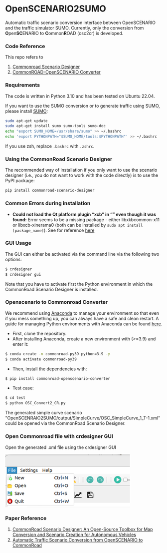 # OpenSCENARIO2SUMO
Automatic traffic scenario conversion interface between OpenSCENARIO and the traffic simulator SUMO. Currently, only the conversion from **O**pen**SC**ENARIO to **C**ommon**R**OAD (osc2cr) is developed.<br>

### Code Reference
This repo refers to 
1. [Commonroad Scenario Designer](https://gitlab.lrz.de/tum-cps/commonroad-scenario-designer.git)
2. [CommonROAD-OpenSCENARIO Converter](https://gitlab.lrz.de/tum-cps/commonroad-openscenario-converter.git)

### Requirements
The code is written in Python 3.10 and has been tested on Ubuntu 22.04. 

If you want to use the SUMO conversion or to generate traffic using SUMO, please install 
[SUMO](https://sumo.dlr.de/docs/index.html):
```bash
sudo apt-get update
sudo apt-get install sumo sumo-tools sumo-doc
echo "export SUMO_HOME=/usr/share/sumo" >> ~/.bashrc
echo 'export PYTHONPATH="$SUMO_HOME/tools:$PYTHONPATH"' >> ~/.bashrc
```
If you use zsh, replace `.bashrc` with `.zshrc`.


### Using the CommonRoad Scenario Designer
The recommended way of installation if you only want to use the scenario designer (i.e., you do not want to work with the code directly) is to use the PyPI package:
```bash
pip install commonroad-scenario-designer
```


### Common Errors during installation

- **Could not load the Qt platform plugin “xcb” in “” even though it was found:** Error seems to be a missing package - either libxkbcommon-x11 or libxcb-xinerama0 (both can be installed by ```sudo apt install [package_name]```). See for reference [here](https://discuss.pixls.us/t/solved-could-not-load-the-qt-platform-plugin-xcb-in-even-though-it-was-found/17677/9)




### GUI Usage

The GUI can either be activated via the command line via the following two options:

```bash
$ crdesigner
$ crdesigner gui
```
Note that you have to activate first the Python environment in which the CommonRoad Scenario Designer is installed.





### Openscenario to Commonroad Converter
We recommend using [Anaconda](https://www.anaconda.com/) to manage your environment so that
even if you mess something up, you can always have a safe and clean restart. 
A guide for managing Python environments with Anaconda can be found [here](https://conda.io/projects/conda/en/latest/user-guide/tasks/manage-environments.html).

- First, clone the repository. 
- After installing Anaconda, create a new environment with (>=3.9) and enter it:
``` bash
$ conda create -n commonroad-py39 python=3.9 -y
$ conda activate commonroad-py39
```
- Then, install the dependencies with:

```bash
$ pip install commonroad-openscenario-converter
```

- Test case:
```bash
$ cd test
$ python OSC_Convert2_CR.py
```
The generated simple curve scenario "OpenSCENRAIO2SUMO/output/SimpleCurve/OSC_SimpleCurve_1_T-1.xml" could be opened via the CommonRoad Scenario Designer.

### Open Commonroad file with crdesigner GUI 
Open the generated .xml file using the crdesigner GUI

![pics/openfileGUI.png](https://github.com/TianZheng095/OpenSCENARIO2SUMO/blob/main/pics/openfileGUI)




### Paper Reference
1. [CommonRoad Scenario Designer: An Open-Source Toolbox for Map Conversion and Scenario Creation for Autonomous Vehicles](https://arxiv.org/pdf/2305.10080.pdf)
2. [Automatic Traffic Scenario Conversion from OpenSCENARIO to CommonRoad](https://arxiv.org/pdf/2305.10080.pdf)
